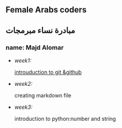 ## Female Arabs coders

## مبادرة نساء مبرمجات

### name: Majd Alomar

* _week1:_

    [introuduction to git &github](https://github.com/MajdAlomar/udemy-git)

* _week2:_

    creating markdown file

* _week3:_
  
    introduction to python:number and string

